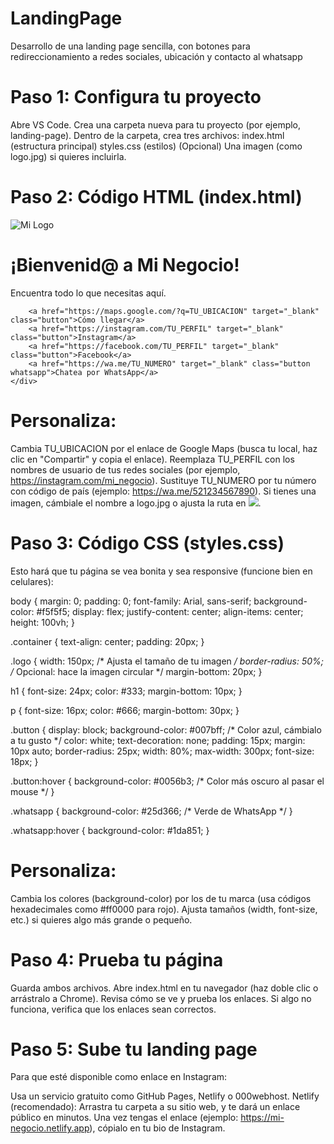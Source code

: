 # LandingPage
Desarrollo de una landing page sencilla, con botones para redireccionamiento a redes sociales, ubicación y contacto al whatsapp

# Paso 1: Configura tu proyecto
Abre VS Code.
Crea una carpeta nueva para tu proyecto (por ejemplo, landing-page).
Dentro de la carpeta, crea tres archivos:
index.html (estructura principal)
styles.css (estilos)
(Opcional) Una imagen (como logo.jpg) si quieres incluirla.

# Paso 2: Código HTML (index.html)

<!DOCTYPE html>
<html lang="es">
<head>
    <meta charset="UTF-8">
    <meta name="viewport" content="width=device-width, initial-scale=1.0">
    <title>Mi Landing Page</title>
    <link rel="stylesheet" href="styles.css">
</head>
<body>
    <div class="container">
        <img src="logo.jpg" alt="Mi Logo" class="logo">
        <h1>¡Bienvenid@ a Mi Negocio!</h1>
        <p>Encuentra todo lo que necesitas aquí.</p>

        <a href="https://maps.google.com/?q=TU_UBICACION" target="_blank" class="button">Cómo llegar</a>
        <a href="https://instagram.com/TU_PERFIL" target="_blank" class="button">Instagram</a>
        <a href="https://facebook.com/TU_PERFIL" target="_blank" class="button">Facebook</a>
        <a href="https://wa.me/TU_NUMERO" target="_blank" class="button whatsapp">Chatea por WhatsApp</a>
    </div>
</body>
</html>

# Personaliza:

Cambia TU_UBICACION por el enlace de Google Maps (busca tu local, haz clic en "Compartir" y copia el enlace).
Reemplaza TU_PERFIL con los nombres de usuario de tus redes sociales (por ejemplo, https://instagram.com/mi_negocio).
Sustituye TU_NUMERO por tu número con código de país (ejemplo: https://wa.me/521234567890).
Si tienes una imagen, cámbiale el nombre a logo.jpg o ajusta la ruta en <img src="...">.

# Paso 3: Código CSS (styles.css)

Esto hará que tu página se vea bonita y sea responsive (funcione bien en celulares):

body {
    margin: 0;
    padding: 0;
    font-family: Arial, sans-serif;
    background-color: #f5f5f5;
    display: flex;
    justify-content: center;
    align-items: center;
    height: 100vh;
}

.container {
    text-align: center;
    padding: 20px;
}

.logo {
    width: 150px; /* Ajusta el tamaño de tu imagen */
    border-radius: 50%; /* Opcional: hace la imagen circular */
    margin-bottom: 20px;
}

h1 {
    font-size: 24px;
    color: #333;
    margin-bottom: 10px;
}

p {
    font-size: 16px;
    color: #666;
    margin-bottom: 30px;
}

.button {
    display: block;
    background-color: #007bff; /* Color azul, cámbialo a tu gusto */
    color: white;
    text-decoration: none;
    padding: 15px;
    margin: 10px auto;
    border-radius: 25px;
    width: 80%;
    max-width: 300px;
    font-size: 18px;
}

.button:hover {
    background-color: #0056b3; /* Color más oscuro al pasar el mouse */
}

.whatsapp {
    background-color: #25d366; /* Verde de WhatsApp */
}

.whatsapp:hover {
    background-color: #1da851;
}

# Personaliza:

Cambia los colores (background-color) por los de tu marca (usa códigos hexadecimales como #ff0000 para rojo).
Ajusta tamaños (width, font-size, etc.) si quieres algo más grande o pequeño.

# Paso 4: Prueba tu página
Guarda ambos archivos.
Abre index.html en tu navegador (haz doble clic o arrástralo a Chrome).
Revisa cómo se ve y prueba los enlaces. Si algo no funciona, verifica que los enlaces sean correctos.

# Paso 5: Sube tu landing page
Para que esté disponible como enlace en Instagram:

Usa un servicio gratuito como GitHub Pages, Netlify o 000webhost.
Netlify (recomendado): Arrastra tu carpeta a su sitio web, y te dará un enlace público en minutos.
Una vez tengas el enlace (ejemplo: https://mi-negocio.netlify.app), cópialo en tu bio de Instagram.
